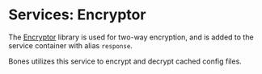 # Services: Encryptor

The [Encryptor](https://github.com/bayfrontmedia/encryptor) library is used for two-way encryption,
and is added to the service container with alias `response`.

Bones utilizes this service to encrypt and decrypt cached config files.